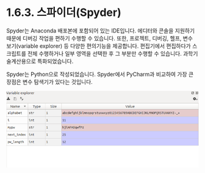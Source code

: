# 1.6.3. 	스파이더\(Spyder\)


  
Spyder는 Anaconda 배포본에 포함되어 있는 IDE입니다. 에디터와 콘솔을 지원하기 때문에 디버깅 작업을 편하기 수행할 수 있습니다. 또한, 프로젝트, 디버깅, 헬프, 변수 보기\(variable explorer\) 등 다양한 편의기능을 제공합니다. 편집기에서 편집하다가 스크립트를 전체 수행하거나 일부 영역을 선택한 후 그 부분만 수행할 수 있습니다. 과학기술계산용으로 특화되었습니다.

Spyder는 Python으로 작성되었습니다. Spyder에서 PyCharm과 비교하여 가장 큰 장점은 변수 탐색기가 있다는 것입니다.

![](../../.gitbook/assets/1641.png)

